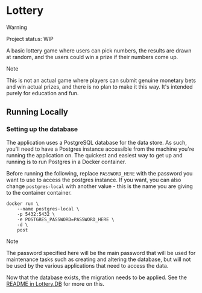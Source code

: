 # Lottery

> [!WARNING]
> Project status: WIP
> 
A basic lottery game where users can pick numbers, the results are drawn at random, and the users could win a prize if their numbers come up. 

> [!NOTE]
> This is not an actual game where players can submit genuine monetary bets and win actual prizes, and there is no plan to make it this way. It's intended purely for education and fun.

## Running Locally

### Setting up the database

The application uses a PostgreSQL database for the data store. As such, you'll need to have a Postgres instance accessible from the machine you're running the application on. The quickest and easiest way to get up and running is to run Postgres in a Docker container. 

Before running the following, replace `PASSWORD_HERE` with the password you want to use to access the postgres instance. If you want, you can also change `postgres-local` with another value - this is the name you are giving to the container container.

```
docker run \
    --name postgres-local \
    -p 5432:5432 \
    -e POSTGRES_PASSWORD=PASSWORD_HERE \
    -d \
    post
```

> [!NOTE]
> The password specified here will be the main password that will be used for maintenance tasks such as creating and altering the database, but will not be used by the various applications that need to access the data.

Now that the database exists, the migration needs to be applied. See the [README in Lottery.DB](./src/Lottery.DB/README.md) for more on this.